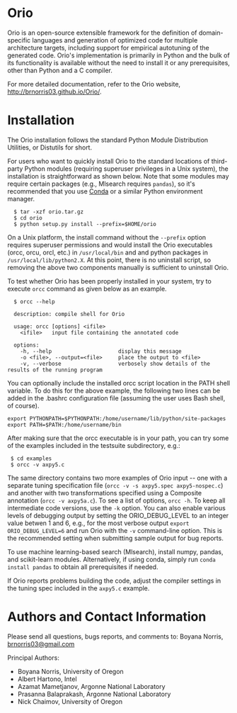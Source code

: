 Orio
====

Orio is an open-source extensible framework for the definition of domain-specific languages and generation of optimized code for multiple architecture targets, including support for empirical autotuning of the generated code. Orio's implementation is primarily in Python and the bulk of its functionality is available without the need to install it or any prerequisites, other than Python and a C compiler.

For more detailed documentation, refer to the Orio website, http://brnorris03.github.io/Orio/.

Installation
========

The Orio installation follows the standard Python Module Distribution
Utilities, or Distutils for short.

For users who want to quickly install Orio to the standard locations
of third-party Python modules (requiring superuser privileges in a
Unix system), the installation is straightforward as shown below. Note that 
some modules may require certain packages (e.g., Mlsearch requires `pandas`), 
so it's recommended that you use [Conda](http://docs.conda.io) or a similar Python 
environment manager. 

```
  $ tar -xzf orio.tar.gz
  $ cd orio
  $ python setup.py install --prefix=$HOME/orio
```

On a Unix platform, the install command without the `--prefix` option requires superuser
permissions and would install the Orio executables (orcc, orcu, orcl, etc.) in `/usr/local/bin` and 
and python packages in `/usr/local/lib/python2.X`. At this point, there is no uninstall script,
so removing the above two components manually is sufficient to uninstall Orio.

To test whether Orio has been properly installed in your system, try
to execute `orcc` command as given below as an example.

```
  $ orcc --help

  description: compile shell for Orio

  usage: orcc [options] <ifile>
    <ifile>   input file containing the annotated code

  options:
    -h, --help                     display this message
    -o <file>, --output=<file>     place the output to <file>
    -v, --verbose                  verbosely show details of the results of the running program
```


You can optionally include the installed orcc script location in the PATH
shell variable. 
To do this for the above example, the following two
lines can be added in the .bashrc configuration file (assuming the
user uses Bash shell, of course).

```
export PYTHONPATH=$PYTHONPATH:/home/username/lib/python/site-packages
export PATH=$PATH:/home/username/bin
```

After making sure that the orcc executable is in your path, you can 
try some of the examples included in the testsuite subdirectory, e.g.:

```
 $ cd examples
 $ orcc -v axpy5.c
```

The same directory contains two more examples of Orio input -- one with a 
separate tuning specification file (`orcc -v -s axpy5.spec axpy5-nospec.c`) and
another with two transformations specified using a Composite annotation
(`orcc -v axpy5a.c`). To see a list of options, `orcc -h`. To keep all intermediate code
versions, use the `-k` option. You can also enable various levels of debugging 
output by setting the ORIO_DEBUG_LEVEL to an integer value betwen 1 and 6, e.g., for 
the most verbose output `export ORIO_DEBUG_LEVEL=6` and run Orio with the `-v` 
command-line option. This is the recommended setting when submitting sample output for
bug reports.


To use machine learning-based search (Mlsearch), install numpy, pandas, 
and scikit-learn modules. Alternatively, if using conda, simply run `conda install pandas`
to obtain all prerequisites if needed.


If Orio reports problems building the code, adjust the compiler settings in 
the tuning spec included in the `axpy5.c` example.

Authors and Contact Information
=========================

  Please send all questions, bugs reports, and comments to:
    Boyana Norris, brnorris03@gmail.com
    
 Principal Authors:
 
 * Boyana Norris, University of Oregon
 * Albert Hartono, Intel 
 * Azamat Mametjanov, Argonne National Laboratory
 * Prasanna Balaprakash, Argonne National Laboratory
 * Nick Chaimov, University of Oregon
